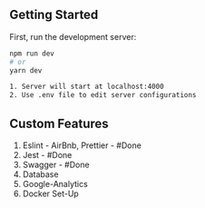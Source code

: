 ## Getting Started

First, run the development server:

```bash
npm run dev
# or
yarn dev

1. Server will start at localhost:4000
2. Use .env file to edit server configurations
```
## Custom Features

1. Eslint - AirBnb, Prettier - #Done
2. Jest - #Done
3. Swagger - #Done
4. Database
5. Google-Analytics
6. Docker Set-Up
